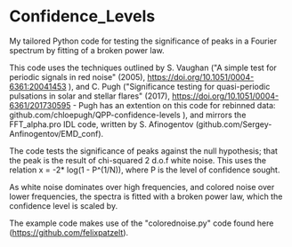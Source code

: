 # Confidence_Levels
My tailored Python code for testing the significance of peaks in a Fourier spectrum by fitting of a broken power law.

This code uses the techniques outlined by S. Vaughan ("A simple test for periodic signals in red noise" (2005),  	https://doi.org/10.1051/0004-6361:20041453 ), and C. Pugh ("Significance testing for quasi-periodic pulsations in solar and stellar flares" (2017), https://doi.org/10.1051/0004-6361/201730595 - Pugh has an extention on this code for rebinned data: github.com/chloepugh/QPP-confidence-levels ), and mirrors the FFT_alpha.pro IDL code, written by S. Afinogentov (github.com/Sergey-Anfinogentov/EMD_conf). 

The code tests the significance of peaks against the null hypothesis; that the peak is the result of chi-squared 2 d.o.f white noise. This uses the relation x = -2* log(1 - P^(1/N)), where P is the level of confidence sought. 

As white noise dominates over high frequencies, and colored noise over lower frequencies, the spectra is fitted with a broken power law, which the confidence level is scaled by. 

The example code makes use of the "colorednoise.py" code found here (https://github.com/felixpatzelt). 
